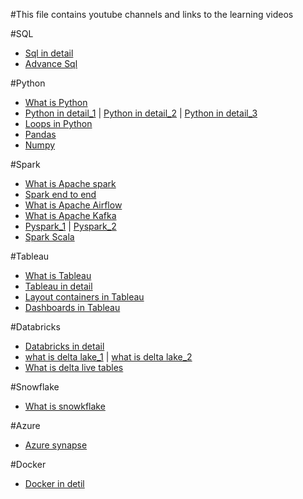 #This file contains youtube channels and links to the learning videos

#SQL
- [Sql in detail](https://youtu.be/7S_tz1z_5bA?si=K2juBjxkF9Yo-GYi)
- [Advance Sql](https://youtu.be/K1WeoKxLZ5o?si=5fI7xSFhPpcyB0_V)

#Python
- [What is Python](https://youtu.be/Y8Tko2YC5hA?si=JtWb22QFx2IUi0iN)
- [Python in detail_1](https://youtu.be/t1fQBD4B7xk?si=fqIZWncRuN5J48ic) | [Python in detail_2](https://youtu.be/_uQrJ0TkZlc?si=YNj_BhToyqN5N02c) | [Python in detail_3](https://youtu.be/K5KVEU3aaeQ?si=66bJUjY6FUYzKVaL)
- [Loops in Python](https://youtu.be/9ueMumuFv6g?si=xPdRTLUgROoDRlaQ)
- [Pandas](https://youtu.be/2uvysYbKdjM?si=9VLdtHu2Yn7qClJ)
- [Numpy](https://youtu.be/QUT1VHiLmmI?si=BuGNtZa_7Lrs8rfv)

#Spark
- [What is Apache spark](https://youtu.be/v_uodKAywXA?si=xeIuwmBNkyenrMNf)
- [Spark end to end](https://youtu.be/0iNJPKheQqM?si=rP2tGNM_mzfMeGXZ)
- [What is Apache Airflow](https://youtu.be/5peQThvQmQk?si=p4T2TdwF-MEBx_AF)
- [What is Apache Kafka](https://youtu.be/Ydts27Qa8H0?si=vPyBk30VTKlTAtfe)
- [Pyspark_1](https://www.youtube.com/live/v7_Zqn4l-Kg?si=i2dec-rFcj-C0oLn) | [Pyspark_2](https://www.youtube.com/live/ANotA_YZjvI?si=djyIo4daRYLIEdSw)
- [Spark Scala](https://www.youtube.com/live/PzQ3DBrHW-U?si=bAXSib3rMo_z18o5)

#Tableau
- [What is Tableau](https://youtu.be/7Jl-RwkzqQ4?si=eiFwHaIOhrWHWDB8)
- [Tableau in detail](https://youtu.be/-Aj8IlC0IEA?si=U-6HuXm-NuNzRB6v)
- [Layout containers in Tableau](https://youtu.be/96371LvULXM?si=rrlBfveU_sYQ0SW4)
- [Dashboards in Tableau](https://youtu.be/mAYvayW77Vw?si=kiqUbxlOVvLUT3Mr)

#Databricks
- [Databricks in detail](https://youtu.be/7pee6_Sq3VY?si=dtpQ--qEPUC43mTu)
- [what is delta lake_1](https://youtu.be/PftRBoqjhZM?si=Aakt-p85pM_jDKNk) | [what is delta lake_2](https://youtu.be/a18C8kJfNrE?si=Ap3I2VRWB8z9gyx8)
- [What is delta live tables](https://youtu.be/8GhYUOmfKLE?si=LaDepbMkzvzAE8dr)

#Snowflake
- [What is snowkflake](https://youtu.be/VIJH7TZXkaA?si=FQjZWZPbFKyR2BQn)

#Azure
- [Azure synapse](https://youtu.be/vDVcXXfc9e8?si=VE-3ek9jeQr6VITT)

#Docker
- [Docker in detil](https://youtu.be/pTFZFxd4hOI?si=5do7XD88HWm92RTH)
